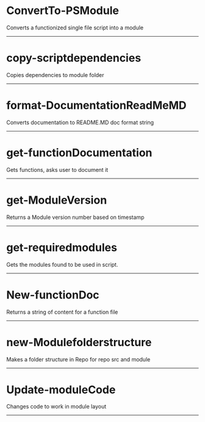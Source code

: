 ﻿# ConvertTo-PSModule 

Converts a functionized single file script into a module 
 
 
 
 
 
 
 
 
 
 
 
 
 
 
 
 
 
 
 
--- 
# copy-scriptdependencies 

Copies dependencies to module folder 
 
 
 
 
 
 
 
 
 
 
 
 
 
 
 
 
 
 
--- 
# format-DocumentationReadMeMD 

Converts documentation to README.MD doc format string 
 
 
 
 
 
 
 
 
 
 
 
 
 
 
 
 
 
 
--- 
# get-functionDocumentation 

Gets functions, asks user to document it 
 
 
 
 
 
 
 
 
 
 
 
 
 
 
 
 
 
 
--- 
# get-ModuleVersion 

Returns a Module version number based on timestamp 
 
 
 
 
 
 
 
 
 
 
 
 
 
 
 
 
 
 
--- 
# get-requiredmodules 

Gets the modules found to be used in script. 
 
 
 
 
 
 
 
 
 
 
 
 
 
 
 
 
 
 
--- 
# New-functionDoc 

Returns a string of content for a function file 
 
 
 
 
 
 
 
 
 
 
 
 
 
 
 
 
 
 
--- 
# new-Modulefolderstructure 

Makes a folder structure in Repo for repo src and module 
 
 
 
 
 
 
 
 
 
 
 
 
 
 
 
 
 
 
--- 
# Update-moduleCode 

Changes code to work in module layout 
 
 
 
 
 
 
 
 
 
 
 
 
 
 
 
 
 
 
--- 

